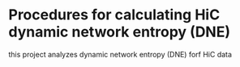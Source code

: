 # Procedures for calculating HiC dynamic network entropy (DNE)


this project analyzes dynamic network entropy (DNE) forf HiC data
